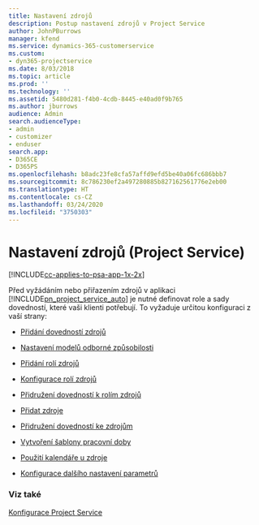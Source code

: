 ```yaml
---
title: Nastavení zdrojů
description: Postup nastavení zdrojů v Project Service
author: JohnPBurrows
manager: kfend
ms.service: dynamics-365-customerservice
ms.custom:
- dyn365-projectservice
ms.date: 8/03/2018
ms.topic: article
ms.prod: ''
ms.technology: ''
ms.assetid: 5480d281-f4b0-4cdb-8445-e40ad0f9b765
ms.author: jburrows
audience: Admin
search.audienceType:
- admin
- customizer
- enduser
search.app:
- D365CE
- D365PS
ms.openlocfilehash: b8adc23fe8cfa57affd9efd5be40a06fc686bbb7
ms.sourcegitcommit: 8c786230ef2a497280885b827162561776e2eb00
ms.translationtype: HT
ms.contentlocale: cs-CZ
ms.lasthandoff: 03/24/2020
ms.locfileid: "3750303"
---
```

# <a name="set-up-resources-project-service"></a>Nastavení zdrojů (Project Service)

[!INCLUDE[cc-applies-to-psa-app-1x-2x](../includes/cc-applies-to-psa-app-1x-2x.md)]

Před vyžádáním nebo přiřazením zdrojů v aplikaci [!INCLUDE[pn_project_service_auto](../includes/pn-project-service-auto.md)] je nutné definovat role a sady dovedností, které vaši klienti potřebují. To vyžaduje určitou konfiguraci z vaší strany:  
  
-   [Přidání dovedností zdrojů](../project-service/add-resource-skills.md)  
  
-   [Nastavení modelů odborné způsobilosti](../project-service/set-up-proficiency-models.md)  
  
-   [Přidání rolí zdrojů](../project-service/add-resource-roles.md)  
  
-   [Konfigurace rolí zdrojů](../project-service/configure-resource-roles.md)  
  
-   [Přidružení dovedností k rolím zdrojů](../project-service/associate-skills-with-resource-roles.md)  
  
-   [Přidat zdroje](../project-service/add-resources.md)  
  
-   [Přidružení dovedností ke zdrojům](../project-service/associate-skills-with-resources.md)  
  
-   [Vytvoření šablony pracovní doby](../project-service/create-work-hours-template.md)  
  
-   [Použití kalendáře u zdroje](../project-service/apply-calendar-resource.md)  
  
-   [Konfigurace dalšího nastavení parametrů](../project-service/configure-additional-parameters-settings.md)  
  
### <a name="see-also"></a>Viz také  
 [Konfigurace Project Service](../project-service/configure.md)
